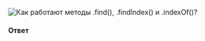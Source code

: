 ![Как работают методы `.find()`, `.findIndex()` и `.indexOf()`?](https://youtu.be/xZLxdts7ZW4?t=488)

#### Ответ